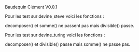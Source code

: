Baudequin Clément
V0.0.1

Pour les test sur devine_steve voici les fonctions :

decomposer() et somme() ne passent pas mais divisible() passe.

Pour les test sur devine_turing voici les fonctions :

decomposer() et divisible() passe mais somme() ne passe pas.